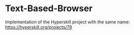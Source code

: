 # Text-Based-Browser
Implementation of the Hyperskill project with the same name: https://hyperskill.org/projects/79
